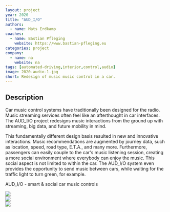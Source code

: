 ```yaml
---
layout: project
year: 2020
title: "AUD_I/O"
authors:
  - name: Mats Erdkamp
coaches:
  - name: Bastian Pfleging
    website: https://www.bastian-pfleging.eu
categories: project
company:
  - name: na
    website: na
tags: [automated-driving,interior,control,audio]
image: 2020-audio-1.jpg
short: Redesign of music music control in a car.
---
```


## Description
Car music control systems have traditionally been designed for the radio. Music streaming services often feel like an afterthought in car interfaces. The AUD_I/O project redesigns music interactions from the ground up with streaming, big data, and future mobility in mind.

This fundamentally different design basis resulted in new and innovative interactions. Music recommendations are augmented by journey data, such as location, speed, road type, E.T.A., and many more. Furthermore, passengers can easily couple to the car's music listening session, creating a more social environment where everybody can enjoy the music. This social aspect is not limited to within the car. The AUD_I/O system even provides the opportunity to send music between cars, while waiting for the traffic light to turn green, for example.

AUD_I/O - smart & social car music controls

<div class="project-image">
  <img src="/assets/img/2020-audio-2.jpg">
</div>
<div class="project-image">
  <img src="/assets/img/2020-audio-3.jpg">
</div>
<div class="project-image">
  <img src="/assets/img/2020-audio-4.jpg">
</div>
